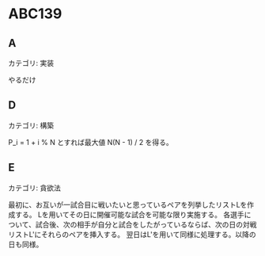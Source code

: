 # ABC139

## A
カテゴリ: 実装

やるだけ

## D
カテゴリ: 構築

P_i = 1 + i % N とすれば最大値 N(N - 1) / 2 を得る。

## E
カテゴリ: 貪欲法

最初に、お互いが一試合目に戦いたいと思っているペアを列挙したリストLを作成する。
Lを用いてその日に開催可能な試合を可能な限り実施する。
各選手について、試合後、次の相手が自分と試合をしたがっているならば、次の日の対戦リストL'にそれらのペアを挿入する。
翌日はL'を用いて同様に処理する。以降の日も同様。
